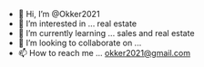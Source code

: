- 👋 Hi, I’m @Okker2021
- 👀 I’m interested in ... real estate
- 🌱 I’m currently learning ... sales and real estate
- 💞️ I’m looking to collaborate on ...
- 📫 How to reach me ... okker2021@gmail.com

<!---
Okker2021/Okker2021 is a ✨ special ✨ repository because its `README.md` (this file) appears on your GitHub profile.
You can click the Preview link to take a look at your changes.
--->
